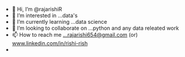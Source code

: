 - 👋 Hi, I’m @rajarishiR
- 👀 I’m interested in ...data's
- 🌱 I’m currently learning ...data science
- 💞️ I’m looking to collaborate on ...python and any data releated work
- 📫 How to reach me ...rajarishi654@gmail.com (or) www.linkedin.com/in/rishi-rish
- 

<!---
rajarishiR/rajarishiR is a ✨ special ✨ repository because its `README.md` (this file) appears on your GitHub profile.
You can click the Preview link to take a look at your changes.
--->
